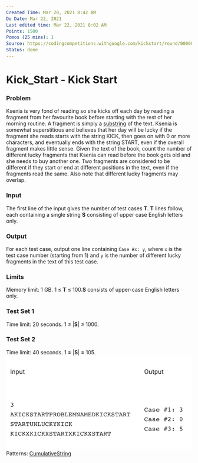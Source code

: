 ```yaml
---
Created Time: Mar 20, 2021 8:42 AM
Do Date: Mar 22, 2021
Last edited time: Mar 22, 2021 8:02 AM
Points: 1500
Pomos (25 mins): 1
Source: https://codingcompetitions.withgoogle.com/kickstart/round/00000000001a0069/0000000000414bfb
Status: done
---
```


# Kick_Start - Kick Start

### Problem
Ksenia is very fond of reading so she kicks off each day by reading a fragment from her favourite book before starting with the rest of her morning routine. A fragment is simply a [substring](https://en.wikipedia.org/wiki/Substring) of the text. Ksenia is somewhat superstitious and believes that her day will be lucky if the fragment she reads starts with the string KICK, then goes on with 0 or more characters, and eventually ends with the string START, even if the overall fragment makes little sense.
Given the text of the book, count the number of different lucky fragments that Ksenia can read before the book gets old and she needs to buy another one. Two fragments are considered to be different if they start or end at different positions in the text, even if the fragments read the same. Also note that different lucky fragments may overlap.
### Input
The first line of the input gives the number of test cases **T**. **T** lines follow, each containing a single string **S** consisting of upper case English letters only.
### Output
For each test case, output one line containing `Case #x: y`, where `x` is the test case number (starting from 1) and `y` is the number of different lucky fragments in the text of this test case.
### Limits
Memory limit: 1 GB.
 1 ≤ **T** ≤ 100.**S** consists of upper-case English letters only.
### Test Set 1
Time limit: 20 seconds.
 1 ≤ |**S**| ≤ 1000.
### Test Set 2
Time limit: 40 seconds.
 1 ≤ |**S**| ≤ 105.
![Kick_Start%20-%20Kick%20Start%203ccb1a261f3c4404b86f364296fe2a53/Untitled.png](Kick_Start%20-%20Kick%20Start%203ccb1a261f3c4404b86f364296fe2a53/Untitled.png)
Patterns: [Cumulative](Cumulative.md)[String](String)